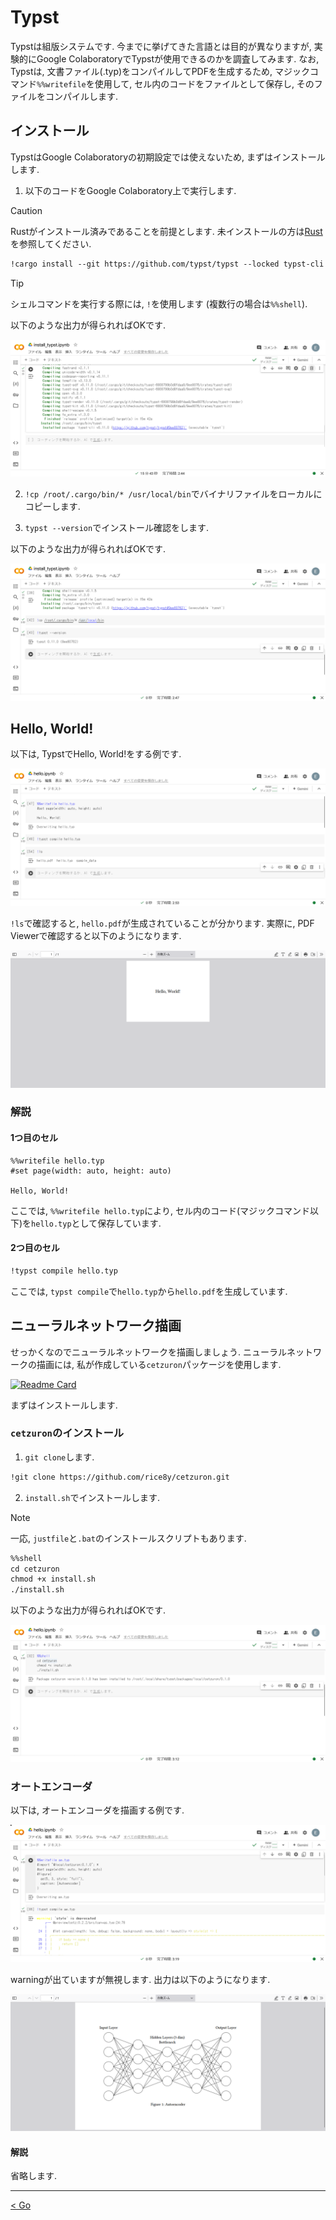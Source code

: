 # Typst

Typstは組版システムです. 今までに挙げてきた言語とは目的が異なりますが, 実験的にGoogle ColaboratoryでTypstが使用できるのかを調査してみます. なお, Typstは, 文書ファイル(.typ)をコンパイルしてPDFを生成するため, マジックコマンド`%%writefile`を使用して, セル内のコードをファイルとして保存し, そのファイルをコンパイルします.

## インストール

TypstはGoogle Colaboratoryの初期設定では使えないため, まずはインストールします.

1. 以下のコードをGoogle Colaboratory上で実行します.

> [!CAUTION]
> Rustがインストール済みであることを前提とします. 未インストールの方は[Rust](../docs/rust.md)を参照してください.

```txt
!cargo install --git https://github.com/typst/typst --locked typst-cli
```

> [!TIP]
> シェルコマンドを実行する際には, `!`を使用します (複数行の場合は`%%shell`).

以下のような出力が得られればOKです.

![typ01](./_images/typ01.png)

2. `!cp /root/.cargo/bin/* /usr/local/bin`でバイナリファイルをローカルにコピーします.

3. `typst --version`でインストール確認をします.

以下のような出力が得られればOKです.

![typ02](./_images/typ02.png)

## Hello, World!

以下は, TypstでHello, World!をする例です.

![typ03](./_images/typ03.png)

`!ls`で確認すると, `hello.pdf`が生成されていることが分かります. 実際に, PDF Viewerで確認すると以下のようになります.

![typ04](./_images/typ04.png)

### 解説

#### 1つ目のセル

```typ
%%writefile hello.typ
#set page(width: auto, height: auto)

Hello, World!
```

ここでは, `%%writefile hello.typ`により, セル内のコード(マジックコマンド以下)を`hello.typ`として保存しています.

#### 2つ目のセル

```txt
!typst compile hello.typ
```

ここでは, `typst compile`で`hello.typ`から`hello.pdf`を生成しています.

## ニューラルネットワーク描画

せっかくなのでニューラルネットワークを描画しましょう. ニューラルネットワークの描画には, 私が作成している`cetzuron`パッケージを使用します.

[![Readme Card](https://github-readme-stats.vercel.app/api/pin/?username=rice8y&repo=cetzuron)](https://github.com/rice8y/cetzuron)

まずはインストールします.

### `cetzuron`のインストール

1. `git clone`します.

```txt
!git clone https://github.com/rice8y/cetzuron.git
```

2. `install.sh`でインストールします.

> [!NOTE]
> 一応, `justfile`と`.bat`のインストールスクリプトもあります.

```txt
%%shell
cd cetzuron
chmod +x install.sh
./install.sh
```

以下のような出力が得られればOKです.

![typ05](./_images/typ05.png)

### オートエンコーダ

以下は, オートエンコーダを描画する例です.

![typ06](./_images/typ06.png)

warningが出ていますが無視します. 出力は以下のようになります.

![typ07](./_images/typ07.png)

#### 解説

省略します.

---
<div style="text-align: left;">
  <a href="./go.md">< Go</a>
</div>
